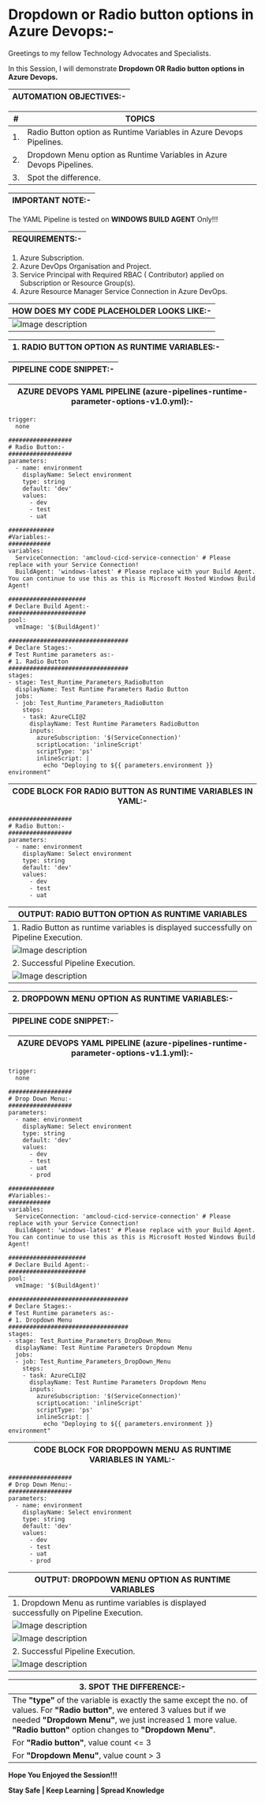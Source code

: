 # Dropdown or Radio button options in Azure Devops:-

Greetings to my fellow Technology Advocates and Specialists.

In this Session, I will demonstrate __Dropdown OR Radio button options in Azure Devops.__

| __AUTOMATION OBJECTIVES:-__ |
| --------- |

| __#__ | __TOPICS__ |
| --------- | --------- |
| 1. | Radio Button option as Runtime Variables in Azure Devops Pipelines. |
| 2. | Dropdown Menu option as Runtime Variables in Azure Devops Pipelines. |
| 3. | Spot the difference. |

| IMPORTANT NOTE:- |
| --------- |

The YAML Pipeline is tested on __WINDOWS BUILD AGENT__ Only!!!

| __REQUIREMENTS:-__ |
| --------- |

1. Azure Subscription.
2. Azure DevOps Organisation and Project.
3. Service Principal with Required RBAC ( Contributor) applied on Subscription or Resource Group(s).
4. Azure Resource Manager Service Connection in Azure DevOps.

| HOW DOES MY CODE PLACEHOLDER LOOKS LIKE:- |
| --------- |
| ![Image description](https://dev-to-uploads.s3.amazonaws.com/uploads/articles/d11e7ckkyjuii2r4xi2t.jpg) |

| __1. RADIO BUTTON OPTION AS RUNTIME VARIABLES:-__ |
| --------- |

| PIPELINE CODE SNIPPET:- | 
| --------- |

| AZURE DEVOPS YAML PIPELINE (azure-pipelines-runtime-parameter-options-v1.0.yml):- |
| --------- |

```
trigger:
  none

##################
# Radio Button:-
##################
parameters:
  - name: environment
    displayName: Select environment
    type: string
    default: 'dev'
    values:
      - dev
      - test
      - uat

#############
#Variables:-
############
variables:
  ServiceConnection: 'amcloud-cicd-service-connection' # Please replace with your Service Connection!
  BuildAgent: 'windows-latest' # Please replace with your Build Agent. You can continue to use this as this is Microsoft Hosted Windows Build Agent!

######################
# Declare Build Agent:-
######################
pool:
  vmImage: '$(BuildAgent)'

##################################
# Declare Stages:-
# Test Runtime parameters as:-
# 1. Radio Button
##################################
stages:
- stage: Test_Runtime_Parameters_RadioButton
  displayName: Test Runtime Parameters Radio Button
  jobs:
  - job: Test_Runtime_Parameters_RadioButton
    steps:
    - task: AzureCLI@2
      displayName: Test Runtime Parameters RadioButton
      inputs:
        azureSubscription: '$(ServiceConnection)'
        scriptLocation: 'inlineScript'
        scriptType: 'ps'
        inlineScript: |
          echo "Deploying to ${{ parameters.environment }} environment"
```

| __CODE BLOCK FOR RADIO BUTTON AS RUNTIME VARIABLES IN YAML:-__ |
| --------- |

```
##################
# Radio Button:-
##################
parameters:
  - name: environment
    displayName: Select environment
    type: string
    default: 'dev'
    values:
      - dev
      - test
      - uat
```

| __OUTPUT: RADIO BUTTON OPTION AS RUNTIME VARIABLES__ | 
| --------- |
| 1. Radio Button as runtime variables is displayed successfully on Pipeline Execution. |
| ![Image description](https://dev-to-uploads.s3.amazonaws.com/uploads/articles/g613mz3u1178uj1dvjgb.jpg) |
| 2. Successful Pipeline Execution. |
| ![Image description](https://dev-to-uploads.s3.amazonaws.com/uploads/articles/nddjllxwtrs1x3sss4hi.jpg) |

| __2. DROPDOWN MENU OPTION AS RUNTIME VARIABLES:-__ |
| --------- |

| PIPELINE CODE SNIPPET:- | 
| --------- |

| AZURE DEVOPS YAML PIPELINE (azure-pipelines-runtime-parameter-options-v1.1.yml):- |
| --------- |

```
trigger:
  none

##################
# Drop Down Menu:-
##################
parameters:
  - name: environment
    displayName: Select environment
    type: string
    default: 'dev'
    values:
      - dev
      - test
      - uat
      - prod

#############
#Variables:-
############
variables:
  ServiceConnection: 'amcloud-cicd-service-connection' # Please replace with your Service Connection!
  BuildAgent: 'windows-latest' # Please replace with your Build Agent. You can continue to use this as this is Microsoft Hosted Windows Build Agent!

######################
# Declare Build Agent:-
######################
pool:
  vmImage: '$(BuildAgent)'

##################################
# Declare Stages:-
# Test Runtime parameters as:-
# 1. Dropdown Menu
##################################
stages:
- stage: Test_Runtime_Parameters_DropDown_Menu
  displayName: Test Runtime Parameters Dropdown Menu
  jobs:
  - job: Test_Runtime_Parameters_DropDown_Menu
    steps:
    - task: AzureCLI@2
      displayName: Test Runtime Parameters Dropdown Menu
      inputs:
        azureSubscription: '$(ServiceConnection)'
        scriptLocation: 'inlineScript'
        scriptType: 'ps'
        inlineScript: |
          echo "Deploying to ${{ parameters.environment }} environment"
```

| __CODE BLOCK FOR DROPDOWN MENU AS RUNTIME VARIABLES IN YAML:-__ |
| --------- |

```
##################
# Drop Down Menu:-
##################
parameters:
  - name: environment
    displayName: Select environment
    type: string
    default: 'dev'
    values:
      - dev
      - test
      - uat
      - prod
```

| __OUTPUT: DROPDOWN MENU OPTION AS RUNTIME VARIABLES__ | 
| --------- |
| 1. Dropdown Menu as runtime variables is displayed successfully on Pipeline Execution. |
| ![Image description](https://dev-to-uploads.s3.amazonaws.com/uploads/articles/wf71d0drqy97vgnzr8bk.jpg) |
| ![Image description](https://dev-to-uploads.s3.amazonaws.com/uploads/articles/rqskv6u9cz2bcc10oz5k.jpg) |
| 2. Successful Pipeline Execution. |
| ![Image description](https://dev-to-uploads.s3.amazonaws.com/uploads/articles/wtqo1w98ghgmeqi4cgop.jpg) |

| __3. SPOT THE DIFFERENCE:-__ |
| --------- |
| The __"type"__ of the variable is exactly the same except the no. of values. For __"Radio button"__, we entered 3 values but if we needed __"Dropdown Menu"__, we just increased 1 more value. __"Radio button"__ option changes to __"Dropdown Menu"__. |
| For __"Radio button"__, value count <= 3 |
| For __"Dropdown Menu"__, value count > 3 |

__Hope You Enjoyed the Session!!!__

__Stay Safe | Keep Learning | Spread Knowledge__
